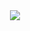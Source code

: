 <div align="center">
<img src="https://raw.githubusercontent.com/Aerito-Platform/.github/main/profile/svg.svg"></img>
</div>
